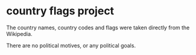 # country flags project

The country names, country codes and flags were taken directly from the Wikipedia.

There are no political motives, or any political goals.

